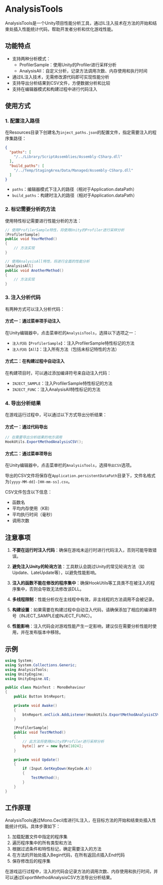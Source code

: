 # AnalysisTools

AnalysisTools是一个Unity项目性能分析工具，通过IL注入技术在方法的开始和结束处插入性能统计代码，帮助开发者分析和优化游戏性能。

## 功能特点

- 支持两种分析模式：
    - ProfilerSample：使用Unity的Profiler进行采样分析
    - AnalysisAll：自定义分析，记录方法调用次数、内存使用和执行时间
- 通过IL注入技术，无需修改源代码即可实现性能分析
- 支持导出分析结果到CSV文件，方便数据分析和比较
- 支持在编辑器模式和构建过程中进行代码注入

## 使用方式

### 1. 配置注入路径

在Resources目录下创建名为`inject_paths.json`的配置文件，指定需要注入的程序集路径：

```json
{
  "paths": [
    "/../Library/ScriptAssemblies/Assembly-CSharp.dll"
  ],
  "build_paths": [
    "/../Temp/StagingArea/Data/Managed/Assembly-CSharp.dll"
  ]
}
```

- `paths`：编辑器模式下注入的路径（相对于Application.dataPath）
- `build_paths`：构建时注入的路径（相对于Application.dataPath）

### 2. 标记需要分析的方法

使用特性标记需要进行性能分析的方法：

```csharp
// 使用ProfilerSample特性，将使用Unity的Profiler进行采样分析
[ProfilerSample]
public void YourMethod()
{
    // 方法实现
}

// 使用AnalysisAll特性，将进行全面的性能分析
[AnalysisAll]
public void AnotherMethod()
{
    // 方法实现
}
```

### 3. 注入分析代码

有两种方式可以注入分析代码：

#### 方式一：通过菜单项手动注入

在Unity编辑器中，点击菜单栏的`AnalysisTools`，选择以下选项之一：

- `注入代码【ProfilerSample】`：注入ProfilerSample特性标记的方法
- `注入代码【All】`：注入所有方法（包括未标记特性的方法）

#### 方式二：在构建过程中自动注入

在构建项目时，可以通过添加编译符号来自动注入代码：

- `INJECT_SAMPLE`：注入ProfilerSample特性标记的方法
- `INJECT_FUNC`：注入AnalysisAll特性标记的方法

### 4. 导出分析结果

在游戏运行过程中，可以通过以下方式导出分析结果：

#### 方式一：通过代码导出

```csharp
// 在需要导出分析结果的地方调用
HookUtils.ExportMethodAnalysisCSV();
```

#### 方式二：通过菜单项导出

在Unity编辑器中，点击菜单栏的`AnalysisTools`，选择`导出CSV`选项。

导出的CSV文件将保存在`Application.persistentDataPath`目录下，文件名格式为`[yyyy-MM-dd]-[HH-mm-ss].csv`。

CSV文件包含以下信息：
- 函数名
- 平均内存使用（KB）
- 平均执行时间（毫秒）
- 调用次数

## 注意事项

1. **不要在运行时注入代码**：确保在游戏未运行时进行代码注入，否则可能导致错误。

2. **避免注入Unity的轮询方法**：工具默认会跳过Unity的常见轮询方法（如Update、LateUpdate等），以避免性能影响。

3. **注入的函数不能在修改的程序集中**：确保HookUtils等工具类不在被注入的程序集中，否则会导致无法修改该DLL。

4. **多线程限制**：性能分析仅在主线程中有效，非主线程的方法调用不会被记录。

5. **构建设置**：如果需要在构建过程中自动注入代码，请确保添加了相应的编译符号（INJECT_SAMPLE或INJECT_FUNC）。

6. **性能影响**：注入代码会对游戏性能产生一定影响，建议仅在需要分析性能时使用，并在发布版本中移除。

## 示例

```csharp
using System;
using System.Collections.Generic;
using AnalysisTools;
using UnityEngine;
using UnityEngine.UI;

public class MainTest : MonoBehaviour
{
    public Button btnReport;
    
    private void Awake()
    {
        btnReport.onClick.AddListener(HookUtils.ExportMethodAnalysisCSV);
    }

    [ProfilerSample]
    public void TestMethod()
    {
        // 此方法将使用Unity的Profiler进行采样分析
        byte[] arr = new Byte[1024];
    }
    
    private void Update()
    {
        if (Input.GetKeyDown(KeyCode.A))
        {
            TestMethod();
        }
    }
}
```

## 工作原理

AnalysisTools通过Mono.Cecil库进行IL注入，在目标方法的开始和结束处插入性能统计代码。具体步骤如下：

1. 加载配置文件中指定的程序集
2. 遍历程序集中的所有类型和方法
3. 根据过滤条件和特性标记，确定需要注入的方法
4. 在方法的开始处插入Begin代码，在所有返回点插入End代码
5. 保存修改后的程序集

在游戏运行过程中，注入的代码会记录方法的调用次数、内存使用和执行时间，并可以通过ExportMethodAnalysisCSV方法导出分析结果。